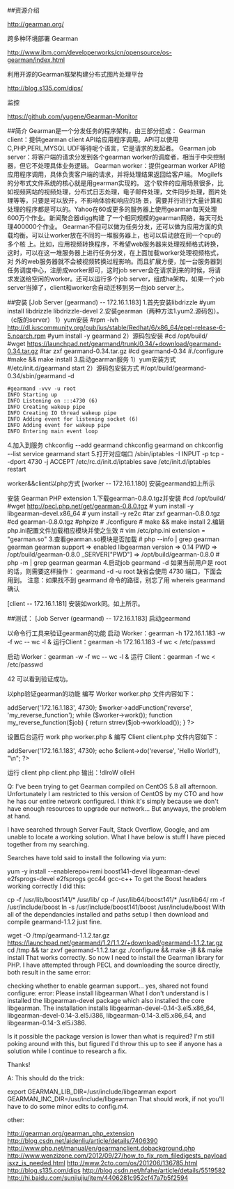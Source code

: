 ##资源介绍

http://gearman.org/

跨多种环境部署 Gearman

http://www.ibm.com/developerworks/cn/opensource/os-gearman/index.html

利用开源的Gearman框架构建分布式图片处理平台

http://blog.s135.com/dips/

监控

https://github.com/yugene/Gearman-Monitor 

##简介
Gearman是一个分发任务的程序架构，由三部分组成：
Gearman client：提供gearman client API给应用程序调用。API可以使用C,PHP,PERL,MYSQL UDF等待呢个语言，它是请求的发起者。
Gearman job server：将客户端的请求分发到各个gearman worker的调度者，相当于中央控制器，但它不处理具体业务逻辑。
Gearman worker：提供gearman worker API给应用程序调用，具体负责客户端的请求，并将处理结果返回给客户端。
Mogilefs的分布式文件系统的核心就是用gearman实现的。
这个软件的应用场景很多，比如视频网站的视频处理，分布式日志处理，电子邮件处理，文件同步处理，图片处理等等，只要是可以放开，不影响体验和响应的场 景，需要并行进行大量计算和处理的程序都是可以的。Yahoo在60或更多的服务器上使用gearman每天处理600万个作业。新闻聚合器digg构建 了一个相同规模的gearman网络，每天可处理400000个作业。
Gearman不但可以做为任务分发，还可以做为应用方面的负载均衡。可以让worker放在不同的一堆服务器上，也可以启动放在同一个cpu的多个核 上。比如，应用视频转换程序，不希望web服务器来处理视频格式转换，这时，可以在这一堆服务器上进行任务分发，在上面加载worker处理视频格式，对 外的web服务器就不会被视频转换过程影响。而且扩展方便，加一台服务器到任务调度中心，注册成worker即可，这时job server会在请求到来的时候，将请求发送给空闲的worker。还可以运行多个job server，组成ha架构，如果一个job server当掉了，client和worker会自动迁移到另一台job server上。

##安装
[Job Server (gearmand) -- 172.16.1.183]
1.首先安装libdrizzle
    #yum install libdrizzle libdrizzle-devel
2.安装gearman（两种方法1.yum2.源码包）。（c版的server）
    1）yum安装
    #rpm -ivh http://dl.iuscommunity.org/pub/ius/stable/Redhat/6/x86_64/epel-release-6-5.noarch.rpm
    #yum install -y gearmand
    2）源码包安装
    #cd /opt/build/
    #wget https://launchpad.net/gearmand/trunk/0.34/+download/gearmand-0.34.tar.gz
    #tar zxf gearmand-0.34.tar.gz
    #cd gearmand-0.34
    #./configure
    #make && make install
3.启动gearman服务
    1）yum安装方式
    #/etc/init.d/gearmand start
    2）源码包安装方式
    #/opt/build/gearmand-0.34/sbin/gearmand -d

    #gearmand -vvv -u root 
    INFO Starting up
    INFO Listening on :::4730 (6)
    INFO Creating wakeup pipe
    INFO Creating IO thread wakeup pipe
    INFO Adding event for listening socket (6)
    INFO Adding event for wakeup pipe
    INFO Entering main event loop
4.加入到服务
    chkconfig --add gearmand
    chkconfig  gearmand on
    chkconfig --list
    service gearmand start
5.打开对应端口
    /sbin/iptables -I INPUT -p tcp --dport 4730 -j ACCEPT
    /etc/rc.d/init.d/iptables save
    /etc/init.d/iptables restart

worker&&client以php方式
[worker --  172.16.1.180]
安装gearmand如上所示

安装 Gearman PHP extension
1.下载gearman-0.8.0.tgz并安装
    #cd /opt/build/
    #wget http://pecl.php.net/get/gearman-0.8.0.tgz
    # yum install -y libgearman-devel.x86_64
    # yum install -y re2c 
    #tar zxf gearman-0.8.0.tgz 
    #cd gearman-0.8.0.tgz
    #phpize
    # ./configure
    # make && make install
2.编辑php.ini配置文件加载相应模块并使之生效
    # vim /etc/php.ini
    extension = "gearman.so"
3.查看gearman.so模块是否加载
    # php --info | grep gearman
    gearman
    gearman support => enabled
    libgearman version => 0.14
    PWD => /opt/build/gearman-0.8.0
    _SERVER["PWD"] => /opt/build/gearman-0.8.0
    # php -m | grep gearman
    gearman
4.启动job
gearmand -d
如果当前用户是 root 的话，则需要这样操作：
gearmand -d -u root
缺省会使用 4730 端口，下面会用到。
    注意：如果找不到 gearmand 命令的路径，别忘了用 whereis gearmand 确认

[client -- 172.16.1.181]
    安装如work同。如上所示。

##测试：
[Job Server (gearmand) -- 172.16.1.183]
启动gearmand

以命令行工具来验证gearman的功能
启动 Worker：gearman -h 172.16.1.183 -w -f wc -- wc -l &
运行Client：gearman -h 172.16.1.183 -f wc < /etc/passwd

启动 Worker：gearman -w -f wc -- wc -l &
运行 Client：gearman -f wc < /etc/passwd


42
可以看到验证成功。

以php验证gearman的功能
编写 Worker
worker.php 文件内容如下：
<?php
$worker= new GearmanWorker();
$worker->addServer('172.16.1.183', 4730);
$worker->addFunction('reverse', 'my_reverse_function');
while ($worker->work());
function my_reverse_function($job) {
return strrev($job->workload());
}
?>
设置后台运行 work
php worker.php &
编写 Client
client.php 文件内容如下：
<?php
$client= new GearmanClient();
$client->addServer('172.16.1.183', 4730);
echo $client->do('reverse', 'Hello World!'), "\n";
?>
运行 client
php client.php
输出：!dlroW olleH

Q:
I've been trying to get Gearman compiled on CentOS 5.8 all afternoon. Unfortunately I am restricted to this version of CentOS by my CTO and how he has our entire network configured. I think it's simply because we don't have enough resources to upgrade our network... But anyways, the problem at hand.

I have searched through Server Fault, Stack Overflow, Google, and am unable to locate a working solution. What I have below is stuff I have pieced together from my searching.

Searches have told said to install the following via yum:

yum -y install --enablerepo=remi boost141-devel libgearman-devel e2fsprogs-devel e2fsprogs gcc44 gcc-c++ 
To get the Boost headers working correctly I did this:

cp -f /usr/lib/boost141/* /usr/lib/ cp -f /usr/lib64/boost141/* /usr/lib64/ rm -f /usr/include/boost ln -s /usr/include/boost141/boost /usr/include/boost 
With all of the dependancies installed and paths setup I then download and compile gearmand-1.1.2 just fine.

wget -O /tmp/gearmand-1.1.2.tar.gz https://launchpad.net/gearmand/1.2/1.1.2/+download/gearmand-1.1.2.tar.gz cd /tmp && tar zxvf gearmand-1.1.2.tar.gz ./configure && make -j8 && make install 
That works correctly. So now I need to install the Gearman library for PHP. I have attempted through PECL and downloading the source directly, both result in the same error:

checking whether to enable gearman support... yes, shared not found configure: error: Please install libgearman 
What I don't understand is I installed the libgearman-devel package which also installed the core libgearman. The installation installs libgearman-devel-0.14-3.el5.x86_64, libgearman-devel-0.14-3.el5.i386, libgearman-0.14-3.el5.x86_64, and libgearman-0.14-3.el5.i386.

Is it possible the package version is lower than what is required? I'm still poking around with this, but figured I'd throw this up to see if anyone has a solution while I continue to research a fix.

Thanks!


A:
This should do the trick:

export GEARMAN_LIB_DIR=/usr/include/libgearman 
export GEARMAN_INC_DIR=/usr/include/libgearman 
That should work, if not you'll have to do some minor edits to config.m4.



other:

http://gearman.org/gearman_php_extension
http://blog.csdn.net/aidenliu/article/details/7406390
http://www.php.net/manual/en/gearmanclient.dobackground.php
http://www.wenzizone.com/2012/09/27/how_to_fix_rpm_filedigests_payloadisxz_is_needed.html
http://www.2cto.com/os/201206/136785.html
http://blog.s135.com/dips
http://blog.csdn.net/hfahe/article/details/5519582
http://hi.baidu.com/sunjiujiu/item/4406281c952cf47a7b5f2594
